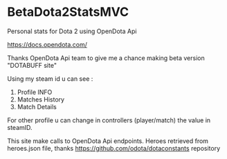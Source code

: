 # BetaDota2StatsMVC
Personal stats for Dota 2  using OpenDota Api

https://docs.opendota.com/

Thanks OpenDota Api team to give me a chance making beta version "DOTABUFF site"

Using my steam id u can see :

1. Profile INFO
2. Matches History
3. Match Details

For other profile u can change in controllers (player/match) the value in steamID.

This site make calls to OpenDota Api endpoints.
Heroes retrieved from heroes.json file, thanks https://github.com/odota/dotaconstants repository
